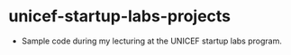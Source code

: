 # unicef-startup-labs-projects

* Sample code during my lecturing at the UNICEF startup labs program.
